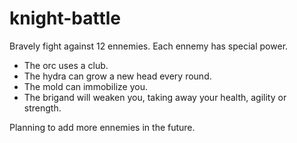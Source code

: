 # knight-battle

Bravely fight against 12 ennemies.
Each ennemy has special power.
* The orc uses a club.
* The hydra can grow a new head every round.
* The mold can immobilize you.
* The brigand will weaken you, taking away your health, agility or strength.


Planning to add more ennemies in the future.